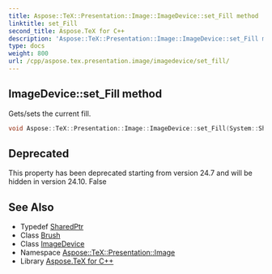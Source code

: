 ```yaml
---
title: Aspose::TeX::Presentation::Image::ImageDevice::set_Fill method
linktitle: set_Fill
second_title: Aspose.TeX for C++
description: 'Aspose::TeX::Presentation::Image::ImageDevice::set_Fill method. Gets/sets the current fill in C++.'
type: docs
weight: 800
url: /cpp/aspose.tex.presentation.image/imagedevice/set_fill/
---
```

## ImageDevice::set_Fill method


Gets/sets the current fill.

```cpp
void Aspose::TeX::Presentation::Image::ImageDevice::set_Fill(System::SharedPtr<System::Drawing::Brush> value) override
```


## Deprecated
This property has been deprecated starting from version 24.7 and will be hidden in version 24.10. False 

## See Also

* Typedef [SharedPtr](../../../system/sharedptr/)
* Class [Brush](../../../system.drawing/brush/)
* Class [ImageDevice](../)
* Namespace [Aspose::TeX::Presentation::Image](../../)
* Library [Aspose.TeX for C++](../../../)
